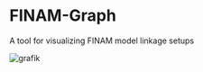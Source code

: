 # FINAM-Graph

A tool for visualizing FINAM model linkage setups

![grafik](/uploads/76317b9dcf3cd90572b9962938879ba2/grafik.png)
